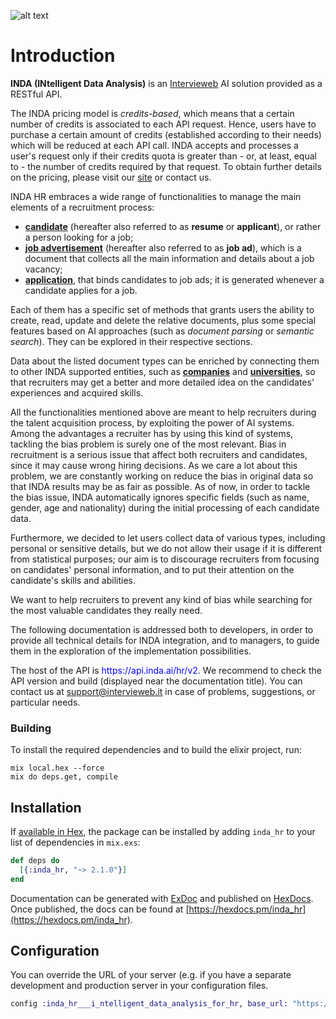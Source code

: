 ![alt text](https://inda.ai/wp-content/uploads/2022/11/inda-hr-elixir.png)

 # Introduction

**INDA (INtelligent Data Analysis)** is an [Intervieweb](https://www.intervieweb.it/hrm/) 
AI solution provided as a RESTful API.

The INDA pricing model is *credits-based*, which means that a certain number of credits is associated to each API request.
Hence, users have to purchase a certain amount of credits (established according to their needs) which will be reduced 
at each API call. INDA accepts and processes a user's request only if their credits quota is greater than - or, 
at least, equal to - the number of credits required by that request.
To obtain further details on the pricing, please visit our [site](https://inda.ai) or contact us.



INDA HR embraces a wide range of functionalities to manage the main elements of a recruitment process: 
 + [**candidate**](https://api.inda.ai/hr/docs/v2/#tag/Resume-Management) (hereafter also referred to as **resume** or **applicant**), or rather a 
person looking for a job;
 + [**job advertisement**](https://api.inda.ai/hr/docs/v2/#tag/JobAd-Management) (hereafter also referred to as **job ad**), which is a document 
 that collects all the main information and details about a job vacancy;
 + [**application**](https://api.inda.ai/hr/docs/v2/#tag/Application-Management), that binds candidates to job ads; it is generated whenever a 
candidate applies for a job.

Each of them has a specific set of methods that grants users the ability to create, read, update and delete the relative 
documents, plus some special features based on AI approaches (such as *document parsing* or *semantic search*).
They can be explored in their respective sections.

Data about the listed document types can be enriched by connecting them to other INDA supported entities, such as 
[**companies**](https://api.inda.ai/hr/docs/v2/#tag/Company-Management) and [**universities**](https://api.inda.ai/hr/docs/v2/#tag/Universities), so that recruiters may 
get a better and more detailed idea on the candidates' experiences and acquired skills.

All the functionalities mentioned above are meant to help recruiters during the talent acquisition process, 
by exploiting the power of AI systems.
Among the advantages a recruiter has by using this kind of systems, tackling the bias problem is surely one of the 
most relevant.
Bias in recruitment is a serious issue that affect both recruiters and candidates, since it may cause wrong hiring 
decisions.
As we care a lot about this problem, we are constantly working on reduce the bias in original data so that INDA 
results may be as fair as possible.
As of now, in order to tackle the bias issue, INDA automatically ignores specific fields (such as name, gender, age 
and nationality) during the initial processing of each candidate data.

Furthermore, we decided to let users collect data of various types, including personal or sensitive details, but we 
do not allow their usage if it is different from statistical purposes; our aim is to discourage recruiters from 
focusing on candidates' personal information, and to put their attention on the candidate's skills and abilities.  

We want to help recruiters to prevent any kind of bias while searching for the most valuable candidates they really need.



The following documentation is addressed both to developers, in order to provide all technical details for INDA integration,
and to managers, to guide them in the exploration of the implementation possibilities.

The host of the API is <span style="color:blue">https<area>://api.inda.ai/hr/v2</span>.
We recommend to check the API version and build (displayed near the documentation title).
You can contact us at support@intervieweb.it in case of problems, suggestions, or particular needs.

### Building

To install the required dependencies and to build the elixir project, run:
```
mix local.hex --force
mix do deps.get, compile
```

## Installation

If [available in Hex](https://hex.pm/docs/publish), the package can be installed
by adding `inda_hr` to your list of dependencies in `mix.exs`:

```elixir
def deps do
  [{:inda_hr, "~> 2.1.0"}]
end
```

Documentation can be generated with [ExDoc](https://github.com/elixir-lang/ex_doc)
and published on [HexDocs](https://hexdocs.pm). Once published, the docs can
be found at [https://hexdocs.pm/inda_hr](https://hexdocs.pm/inda_hr).


## Configuration

You can override the URL of your server (e.g. if you have a separate development and production server in your configuration files.
```elixir
config :inda_hr___i_ntelligent_data_analysis_for_hr, base_url: "https://api.inda.ai"
```